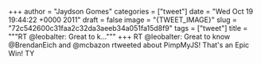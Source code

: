 
+++
author = "Jaydson Gomes"
categories = ["tweet"]
date = "Wed Oct 19 19:44:22 +0000 2011"
draft = false
image = "{TWEET_IMAGE}"
slug = "72c542600c31faa2c32da3aeeb34a051fa15d8f9"
tags = ["tweet"]
title = """RT @leobalter: Great to k..."""
+++
RT @leobalter: Great to know @BrendanEich and @mcbazon rtweeted about PimpMyJS! That's an Epic Win! TY
